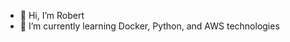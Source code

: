 - 👋 Hi, I’m Robert
- 🌱 I’m currently learning Docker, Python, and AWS technologies

<!---
Dra134/Dra134 is a ✨ special ✨ repository because its `README.md` (this file) appears on your GitHub profile.
You can click the Preview link to take a look at your changes.
--->
